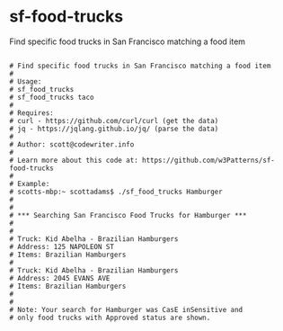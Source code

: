 # sf-food-trucks
Find specific food trucks in San Francisco matching a food item


<code>
# Find specific food trucks in San Francisco matching a food item
#
# Usage:
# sf_food_trucks <food>
# sf_food_trucks taco
#
# Requires:
# curl - https://github.com/curl/curl (get the data)
# jq - https://jqlang.github.io/jq/ (parse the data)
#
# Author: scott@codewriter.info
#
# Learn more about this code at: https://github.com/w3Patterns/sf-food-trucks 
#
# Example:
# scotts-mbp:~ scottadams$ ./sf_food_trucks Hamburger
#
#
# *** Searching San Francisco Food Trucks for Hamburger ***
#
#
# Truck: Kid Abelha - Brazilian Hamburgers 
# Address: 125 NAPOLEON ST 
# Items: Brazilian Hamburgers 
#
# Truck: Kid Abelha - Brazilian Hamburgers 
# Address: 2045 EVANS AVE 
# Items: Brazilian Hamburgers
#
#
# Note: Your search for Hamburger was CasE inSensitive and
# only food trucks with Approved status are shown.
</code>
